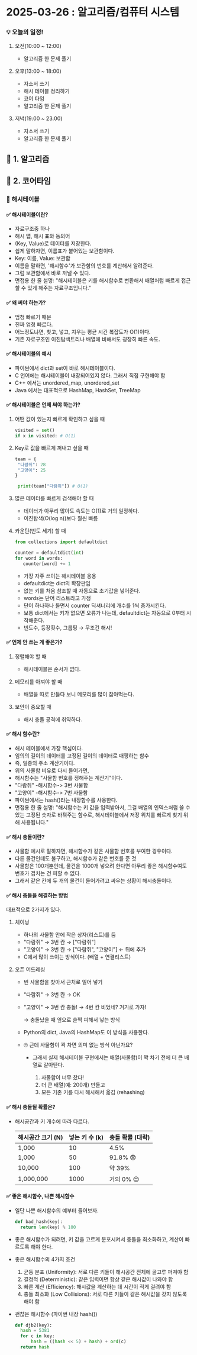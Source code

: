 # 2025-03-26 : 알고리즘/컴퓨터 시스템

### 💡 오늘의 일정!

1. 오전(10:00 ~ 12:00)
   
   - 알고리즘 한 문제 풀기

2. 오후(13:00 ~ 18:00)

   - 자소서 쓰기
   - 해시 테이블 정리하기
   - 코어 타임
   - 알고리즘 한 문제 풀기
   
3. 저녁(19:00 ~ 23:00) 

   - 자소서 쓰기
   - 알고리즘 한 문제 풀기
  
## 💙 1. 알고리즘

## 💙 2. 코어타임

### 📌 해시테이블

#### ✅ 해시테이블이란?

- 자료구조중 하나
- 해시 맵, 해시 표와 동의어
- (Key, Value)로 데이터를 저장한다.
- 쉽게 말하자면, 이름표가 붙어있는 보관함이다.
- Key: 이름, Value: 보관함
- 이름을 말하면, '해시함수'가 보관함의 번호를 계산해서 알려준다.
- 그럼 보관함에서 바로 꺼낼 수 있다.
- 면접용 한 줄 설명: "해시테이블은 키를 해시함수로 변환해서 배열처럼 빠르게 접근할 수 있게 해주는 자료구조입니다."

#### ✅ 왜 써야 하는가?

- 엄청 빠르기 때문
- 진짜 엄청 빠르다.
- 어느정도냐면, 찾고, 넣고, 지우는 평균 시간 복잡도가 O(1)이다.
- 기존 자료구조인 이진탐색트리나 배열에 비해서도 굉장히 빠른 속도.

#### ✅ 해시테이블의 예시

- 파이썬에서 dict과 set이 바로 해시테이블이다.
- C 언어에는 해시테이블이 내장되어있지 않다. 그래서 직접 구현해야 함
- C++ 에서는 unordered_map, unordered_set
- Java 에서는 대표적으로 HashMap, HashSet, TreeMap

#### ✅ 해시테이블은 언제 써야 하는가?

1. 어떤 값이 있는지 빠르게 확인하고 싶을 때
   
   ```python
   visited = set()
   if x in visited: # O(1)
   ```

2. Key로 값을 빠르게 꺼내고 싶을 때
   
   ```python
   team = {
    "다람쥐": 28
    "고양이": 25
   }

    print(team["다람쥐"]) # O(1)
    ```

3. 많은 데이터를 빠르게 검색해야 할 때
   
   - 데이터가 아무리 많아도 속도는 O(1)로 거의 일정하다.
   - 이진탐색(O(log n))보다 훨씬 빠름
  
4. 카운틴(빈도 세기) 할 때
   
   ```python
   from collections import defaultdict

   counter = defaultdict(int)
   for word in words:
      counter[word] += 1
   ```

   - 가장 자주 쓰이는 해시테이블 응용
   - defaultdict는 dict의 확장판임
   - 없는 키를 처음 참조할 때 자동으로 초기값을 넣어준다.
   - words는 단어 리스트라고 가정
   - 단어 하나하나 돌면서 counter 딕셔너리에 개수를 1씩 증가시킨다.
   - 보통 dict에서는 키가 없으면 오류가 나는데, defaultdict는 자동으로 0부터 시작해준다.
   - 빈도수, 등장횟수, 그룹핑 → 무조건 해시!

#### ✅ 언제 안 쓰는 게 좋은가?

1. 정렬해야 할 때
   
   - 해시테이블은 순서가 없다.
  
2. 메모리를 아껴야 할 때

   - 배열을 따로 만들다 보니 메모리를 많이 잡아먹는다.

3. 보안이 중요할 때

   - 해시 충돌 공격에 취약하다.

#### ✅ 해시 함수란?

- 해시 테이블에서 가장 핵심이다.
- 임의의 길이의 데이터를 고정된 길이의 데이터로 매핑하는 함수
- 즉, 일종의 주소 계산기이다.
- 위의 사물함 비유로 다시 들어가면,
- 해시함수는 "사물함 번호를 정해주는 계산기"이다.
- "다람쥐" -해시함수-> 3번 사물함
- "고양이" -해시함수-> 7번 사물함
- 파이썬에서는 hash()라는 내장함수를 사용한다.
- 면접용 한 줄 설명: "해시함수는 키 값을 입력받아서, 그걸 배열의 인덱스처럼 쓸 수 있는 고정된 숫자로 바꿔주는 함수로, 해시테이블에서 저장 위치를 빠르게 찾기 위해 사용됩니다."
  
#### ✅ 해시 충돌이란?

- 사물함 예시로 말하자면, 해시함수가 같은 사물함 번호를 부여한 경우이다.
- 다른 물건인데도 불구하고, 해시함수가 같은 번호를 준 것
- 사물함은 100개뿐인데, 물건을 1000개 넣으려 한다면 아무리 좋은 해시함수여도 번호가 겹치는 건 피할 수 없다.
- 그래서 같은 칸에 두 개의 물건이 들어가려고 싸우는 상황이 해시충돌이다.
  
#### ✅ 해시 충돌을 해결하는 방법

대표적으로 2가지가 있다.

1. 체이닝
   
   - 하나의 사물함 안에 작은 상자(리스트)를 둠
   - "다람쥐" → 3번 칸 → ["다람쥐"]
   - "고양이" → 3번 칸 → ["다람쥐", "고양이"] ← 뒤에 추가
   - C에서 많이 쓰이는 방식이다. (배열 + 연결리스트)

2. 오픈 어드레싱
   
   - 빈 사물함을 찾아서 근처로 밀어 넣기
   - "다람쥐" → 3번 칸 → OK
   - "고양이" → 3번 칸 충돌! → 4번 칸 비었네? 거기로 가자!

     → 충돌났을 때 옆으로 슬쩍 피해서 넣는 방식
   - Python의 dict, Java의 HashMap도 이 방식을 사용한다.
   
   - 🙄 근데 사물함이 꽉 차면 의미 없는 방식 아닌가요?
     
     - 그래서 실제 해시테이블 구현에서는 배열(사물함)이 꽉 차기 전에 더 큰 배열로 갈아탄다.
  
       1. 사물함이 너무 찼다!
       2. 더 큰 배열(예: 200개) 만들고
       3. 모든 기존 키를 다시 해시해서 옮김 (rehashing)

#### ✅ 해시 충돌될 확률은?

- 해시공간과 키 개수에 따라 다르다.

    | 해시공간 크기 (N) | 넣는 키 수 (k) | 충돌 확률 (대략) |
    |------------------|----------------|------------------|
    | 1,000            | 10             | 4.5%             |
    | 1,000            | 50             | 91.8% 😨         |
    | 10,000           | 100            | 약 39%           |
    | 1,000,000        | 1000           | 거의 0% 😌       |

#### ✅ 좋은 해시함수, 나쁜 해시함수

- 일단 나쁜 해시함수의 예부터 들어보자.

  ```python
  def bad_hash(key):
    return len(key) % 100
  ```

- 좋은 해시함수가 되려면, 키 값을 고르게 분포시켜서 충돌을 최소화하고, 계산이 빠르도록 해야 한다.
- 좋은 해시함수의 4가지 조건
    
    1. 균등 분포 (Uniformity): 서로 다른 키들이 해시공간 전체에 골고루 퍼져야 함
    2. 결정적 (Deterministic): 같은 입력이면 항상 같은 해시값이 나와야 함
    3. 빠른 계산 (Efficiency): 해시값을 계산하는 데 시간이 적게 걸려야 함
    4. 충돌 최소화 (Low Collisions): 서로 다른 키들이 같은 해시값을 갖지 않도록 해야 함
   
- 괜찮은 해시함수 (파이썬 내장 hash())

  ```python
  def djb2(key):
    hash = 5381
    for c in key:
        hash = ((hash << 5) + hash) + ord(c)
    return hash
  ```